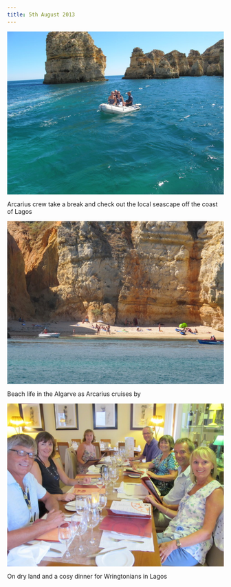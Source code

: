 ```yaml
---
title: 5th August 2013
---
```

<img style="margin:0 auto;display:block" src="/img/042.jpg" />

Arcarius crew take a break and check out the local seascape off the coast of
Lagos

<img style="margin:0 auto;display:block" src="/img/049.jpg" />

Beach life in the Algarve as Arcarius cruises by

<img style="margin:0 auto;display:block" src="/img/057.jpg" />

On dry land and a cosy dinner for Wringtonians in Lagos
